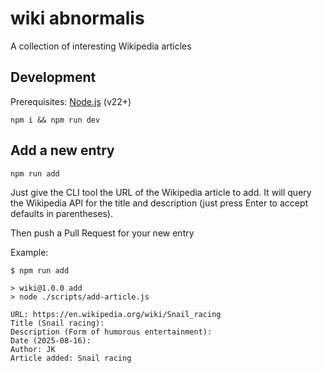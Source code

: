 # wiki abnormalis

A collection of interesting Wikipedia articles

## Development

Prerequisites: [Node.js](https://nodejs.org) (v22+)

```
npm i && npm run dev
```

## Add a new entry

```
npm run add
```

Just give the CLI tool the URL of the Wikipedia article to add. It will query the Wikipedia API for the title and description (just press Enter to accept defaults in parentheses).

Then push a Pull Request for your new entry

Example:
```
$ npm run add

> wiki@1.0.0 add
> node ./scripts/add-article.js

URL: https://en.wikipedia.org/wiki/Snail_racing
Title (Snail racing): 
Description (Form of humorous entertainment): 
Date (2025-08-16):
Author: JK
Article added: Snail racing
```
